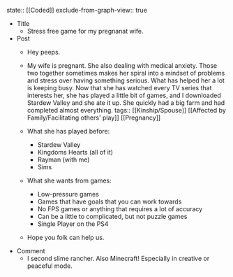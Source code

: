 state:: [[Coded]]
exclude-from-graph-view:: true

- Title
  - Stress free game for my pregnanat wife.
- Post
  - Hey peeps.
  - My wife is pregnant. She also dealing with medical anxiety. Those two together sometimes makes her spiral into a mindset of problems and stress over having something serious. What has helped her a lot is keeping busy. Now that she has watched every TV series that interests her, she has played a little bit of games, and I downloaded Stardew Valley and she ate it up. She quickly had a big farm and had completed almost everything.
    tags:: [[Kinship/Spouse]] [[Affected by Family/Facilitating others' play]] [[Pregnancy]]
  - What she has played before:
    - Stardew Valley
    - Kingdoms Hearts (all of it)
    - Rayman (with me)
    - Sims
  - What she wants from games:

    - Low-pressure games
    - Games that have goals that you can work towards
    - No FPS games or anything that requires a lot of accuracy
    - Can be a little to complicated, but not puzzle games
    - Single Player on the PS4

  - Hope you folk can help us.
- Comment
  - I second slime rancher. Also Minecraft! Especially in creative or peaceful mode.
